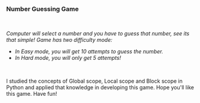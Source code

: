 ### Number Guessing Game
<br>
<p><i>Computer will select a number and you have to guess that number, see its that simple! Game has two difficulty mode:
<ul><li>In Easy mode, you will get 10 attempts to guess the number.</li>
<li>In Hard mode, you will only get 5 attempts!</li></ul></i></p>
<br>
<p>I studied the concepts of Global scope, Local scope and Block scope in Python and applied that knowledge in developing this game. Hope you'll like this game. Have fun!</p>